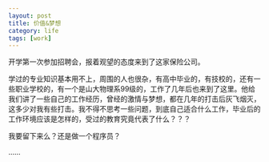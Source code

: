 ```yaml
--- 
layout: post
title: 价值&梦想
category: life
tags: [work]
---
```

开学第一次参加招聘会，报着观望的态度来到了这家保险公司。

学过的专业知识基本用不上，周围的人也很杂，有高中毕业的，有技校的，还有一些职业学校的，有一个是山大物理系99级的，工作了几年后也来到了这里。他给我们讲了一些自己的工作经历，曾经的激情与梦想，都在几年的打击后灰飞烟灭，这多少对我有些打击。我不得不思考一些问题，到底自己适合什么工作，毕业后的工作环境应该是怎样的，受过的教育究竟代表了什么？？？

我要留下来么？还是做一个程序员？

……
